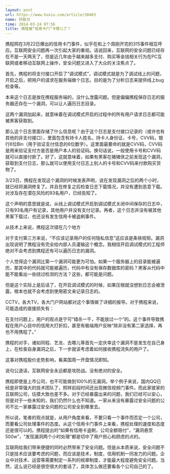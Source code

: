```yaml
---
layout: post
url: https://www.huxiu.com/article/30403
name: 轩脉刃
time: 2014-03-24 07:56
title: 携程被“信用卡门”卡哪儿了？
---
```

携程网在3月22日爆出的信用卡门事件，似乎在和上个周刚开完的315事件相互呼应。互联网安全问题再一次引起大家的重视。话说回来，互联网的安全问题已经存在不是一天两天了，但是近几年由于越来越多支付、购买等金钱相关行为在PC互联网或者移动互联网上操作，安全问题又进入了大众的关注焦点了。

首先，携程的将支付接口开启了“调试模式”，调试模式就是为了调试线上的问题，开启之后，把用户的请求在服务端做个日志。目的是为了分析日志来提供线上bug检查等。

本来这个日志是放在携程服务端的，没什么泄露问题。但是偏偏携程保存日志的服务器还存在一个漏洞，可以让人遍历日志目录。

这两个漏洞加起来，就意味着在调试模式开启的过程中的所有用户请求日志都可能被黑客获取到。

那么这个日志里面存储了什么信息呢？由于这个日志是支付接口记录的（或许也有其他的非支付接口），里面包含有持卡人姓名，持卡人身份证，卡号，CVV码，银行6位Bin（用于验证支付信息的6位数字）。这里面最要命的就是CVV码，CVV码是用来验证支付方是否是用户本人的验证码。换句话说，一般使用卡号和CVV码就可以直接付款了。好了，这就意味着，如果有黑客在猪猪侠之前发现这个漏洞，获取到支付日志，那么就可以使用支付日志上别人的卡号和CVV码来付款购买货物了。

3/23日，携程在发现这个漏洞的时候发表声明，说在发现漏洞之后的两个小时，就已经将漏洞修复了。并且在修复之后检查日志下载情况，并没有遭到恶意下载。对涉及存在潜在风险的93名用户，已经告知了。

这个声明的意思就是说，从线上调试模式开启到调试模式关闭中间保存的日志中，只有93名用户有记录，其他用户并没有支付记录。再者，这个日志并没有被其他黑客下载过，也还没有发生信用卡被盗刷事件。

从技术上来说，携程这次错在几个地方

对于支付第三方来说，“不应该记录用户的任何隐私信息”这应该是条铁规矩。漏洞出现说明了携程没有完全给内部人员灌输这个概念。我相信开启调试模式的工程师绝对不会考虑到携程还有可以遍历日志的漏洞。

个人觉得这个漏洞比第一个漏洞可能更为可怕。如果一个服务器上的目录能被遍历，那其中的代码就可能被遍历，代码中有没有保存数据库的密码？黑客从代码中能不能看出一些绕过检测的方法？这些，都可能是问题。

但是这个实际上是后话了，在开启调试模式的时候，如果压根就没想到日志会被泄露，根本也就不会考虑到使用密文来记录日志的。

CCTV，各大TV，各大门户网站都对这个事情做了详细的报导。对于携程来说，可能造成的直接损失有：

在支付问题上，用户的观点是宁可“错杀一千，不能放过一个”的。这个事件导致携程在用户心目中的信用大打折扣，甚至有极端用户反映“除非没有第二家选择，再也不用携程了。”

携程的对手，诸如同程、艺龙、去哪儿等首先一定庆幸这个漏洞不是发生在自己身上，在检查自身漏洞之后，下一步就该考虑着如何接收携程流失的用户了。

这事对携程股价走势影响，看美国周一开盘情况即知。

说句公道话，互联网安全永远都是攻防战。没有绝对的安全。

携程即使是上市公司，也不可能做到100%的无漏洞。举个例子来说，国内QQ已经是非常强大的技术团队了，照样前段时间还出现微信视频门事件。而此家彼家的互联网公司，估摸大致也差不多。对于已经暴露出来的问题，我们已经可以安心，但是对于一些未知的，我们仍然什么也不知道。一家从来没有暴露过安全问题的公司不比一家暴露过安全问题的公司安全到哪里去。

所以说，笔者的观点就是，从用户角度来看，不要只看一个事件而否定一个公司，而要看公司处理事件的态度。从这个信用卡门事件上来看，携程处理的速度和态度还是很可以的。携程提出的“如果有信用卡盗刷，公司全额赔付”，“漏洞悬赏500w”，“发现漏洞两个小时处理”都是切中了用户担心和顾虑的点的。

互联网给我们带来便捷的同时必然带来了安全问题。但是从本质来说，安全问题不只是技术应该要考虑的问题，而应该是技术，制度，信用机制一同发力的问题。企业中对技术、运营等需要制定一系列的规章制度，才能最大程度避免安全问题。当然，这么说已经是很空很大的套话了，具体怎么做还要看各个公司自己的了。

